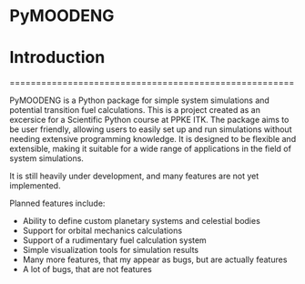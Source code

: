 # PyMOODENG

# Introduction
======================================================

PyMOODENG is a Python package for simple system simulations and potential transition fuel calculations. This is a project created as an excersice for a Scientific
Python course at PPKE ITK. The package aims to be user friendly, allowing users to easily set up and run simulations without needing extensive programming knowledge. It is designed to be flexible and extensible, making it suitable for a wide range of applications in the field of system simulations.

It is still heavily under development, and many features are not yet implemented.

Planned features include:
- Ability to define custom planetary systems and celestial bodies
- Support for  orbital mechanics calculations
- Support of  a rudimentary fuel calculation system
- Simple visualization tools for simulation results
- Many more features, that my appear as bugs, but are actually features
- A lot of bugs, that are not features

